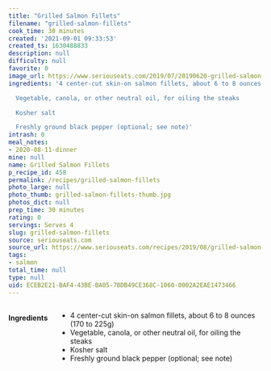 ```yaml
---
title: "Grilled Salmon Fillets"
filename: "grilled-salmon-fillets"
cook_time: 30 minutes
created: '2021-09-01 09:33:53'
created_ts: 1630488833
description: null
difficulty: null
favorite: 0
image_url: https://www.seriouseats.com/2019/07/20190620-grilled-salmon-vicky-wasik-8-750x563.jpg
ingredients: '4 center-cut skin-on salmon fillets, about 6 to 8 ounces (170 to 225g)

  Vegetable, canola, or other neutral oil, for oiling the steaks

  Kosher salt

  Freshly ground black pepper (optional; see note)'
intrash: 0
meal_notes:
- 2020-08-11-dinner
mine: null
name: Grilled Salmon Fillets
p_recipe_id: 458
permalink: /recipes/grilled-salmon-fillets
photo_large: null
photo_thumb: grilled-salmon-fillets-thumb.jpg
photos_dict: null
prep_time: 30 minutes
rating: 0
servings: Serves 4
slug: grilled-salmon-fillets
source: seriouseats.com
source_url: https://www.seriouseats.com/recipes/2019/08/grilled-salmon-fillets.html
tags:
- salmon
total_time: null
type: null
uid: ECEB2E21-BAF4-43BE-BA05-7BDB49CE368C-1060-0002A2EAE1473466
---
```

<div class="columns large-7 small-12" id="writeup">	</div><!-- #writeup -->
</div><!-- #row-one -->
<div class="row" id="row-two">	<div class="columns large-4 small-12" id="ingredients"><h4>Ingredients</h4><div class="box box-ingredients content"><ul>
<li>4 center-cut skin-on salmon fillets, about 6 to 8 ounces (170 to 225g)</li>
<li>Vegetable, canola, or other neutral oil, for oiling the steaks</li>
<li>Kosher salt</li>
<li>Freshly ground black pepper (optional; see note)</li>
</ul>
</div>	</div>	<div class="columns large-6 small-12" id="directions">	</div>